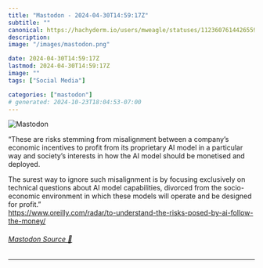 ```yaml
---
title: "Mastodon - 2024-04-30T14:59:17Z"
subtitle: ""
canonical: https://hachyderm.io/users/mweagle/statuses/112360761442655957
description:
image: "/images/mastodon.png"

date: 2024-04-30T14:59:17Z
lastmod: 2024-04-30T14:59:17Z
image: ""
tags: ["Social Media"]

categories: ["mastodon"]
# generated: 2024-10-23T18:04:53-07:00
---
```

![Mastodon](/images/mastodon.png)

<p>“These are risks stemming from misalignment between a company’s economic incentives to profit from its proprietary AI model in a particular way and society’s interests in how the AI model should be monetised and deployed.</p><p>The surest way to ignore such misalignment is by focusing exclusively on technical questions about AI model capabilities, divorced from the socio-economic environment in which these models will operate and be designed for profit.”<br /><a href="https://www.oreilly.com/radar/to-understand-the-risks-posed-by-ai-follow-the-money/" target="_blank" rel="nofollow noopener noreferrer" translate="no"><span class="invisible">https://www.</span><span class="ellipsis">oreilly.com/radar/to-understan</span><span class="invisible">d-the-risks-posed-by-ai-follow-the-money/</span></a></p>


###### [Mastodon Source 🐘](https://hachyderm.io/@mweagle/112360761442655957)

___
